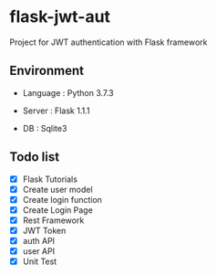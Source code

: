 # flask-jwt-aut
Project for JWT authentication with Flask framework

## Environment
- Language : Python 3.7.3

- Server : Flask 1.1.1

- DB : Sqlite3


## Todo list
- [x] Flask Tutorials
- [x] Create user model
- [x] Create login function 
- [x] Create Login Page
- [x] Rest Framework
- [x] JWT Token
- [x] auth API
- [x] user API
- [x] Unit Test
